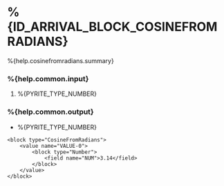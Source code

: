 # %{ID_ARRIVAL_BLOCK_COSINEFROMRADIANS}

%{help.cosinefromradians.summary}

### %{help.common.input}

1. %{PYRITE_TYPE_NUMBER}

### %{help.common.output}

-   %{PYRITE_TYPE_NUMBER}

```
<block type="CosineFromRadians">
    <value name="VALUE-0">
        <block type="Number">
            <field name="NUM">3.14</field>
        </block>
    </value>
</block>
```